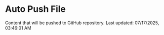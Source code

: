 # Auto Push File

Content that will be pushed to GitHub repository.
Last updated: 07/17/2025, 03:46:01 AM